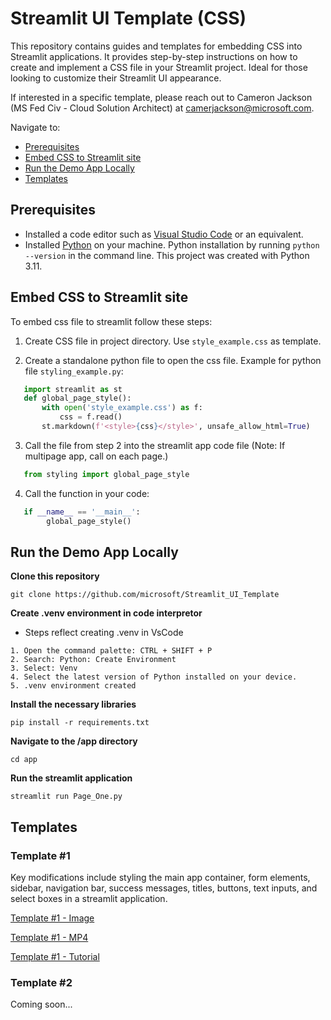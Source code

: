# Streamlit UI Template (CSS)

This repository contains guides and templates for embedding CSS into Streamlit applications. It provides step-by-step instructions on how to create and implement a CSS file in your Streamlit project. Ideal for those looking to customize their Streamlit UI appearance.

If interested in a specific template, please reach out to Cameron Jackson (MS Fed Civ - Cloud Solution Architect) at camerjackson@microsoft.com.

Navigate to:
- [Prerequisites](#prerequisites)
- [Embed CSS to Streamlit site](#embed-css-to-streamlit-site)
- [Run the Demo App Locally](#run-the-demo-app-locally)
- [Templates](#templates)

## Prerequisites <a name="prerequisites"></a> 

- Installed a code editor such as [Visual Studio Code](https://code.visualstudio.com/download) or an equivalent.
- Installed [Python](https://www.python.org/downloads/) on your machine. Python installation by running `python --version` in the command line. This project was created with Python 3.11.

## Embed CSS to Streamlit site  <a name="embed-css-to-streamlit-site"></a> 

To embed css file to streamlit follow these steps:
1. Create CSS file in project directory. Use `style_example.css` as template.
   
2. Create a standalone python file to open the css file. Example for python file `styling_example.py`:
```python
   import streamlit as st
   def global_page_style():  
       with open('style_example.css') as f:
           css = f.read()
       st.markdown(f'<style>{css}</style>', unsafe_allow_html=True)
```
3. Call the file from step 2 into the streamlit app code file (Note: If multipage app, call on each page.) 
```python
   from styling import global_page_style
```
4. Call the function in your code:
```python
   if __name__ == '__main__':
        global_page_style()
```

## Run the Demo App Locally <a name="run-the-demo-app-locally"></a> 

**Clone this repository**
```
git clone https://github.com/microsoft/Streamlit_UI_Template
```

**Create .venv environment in code interpretor**
- Steps reflect creating .venv in VsCode
```
1. Open the command palette: CTRL + SHIFT + P
2. Search: Python: Create Environment
3. Select: Venv
4. Select the latest version of Python installed on your device.
5. .venv environment created
```

**Install the necessary libraries**
```
pip install -r requirements.txt  
```

**Navigate to the /app directory**
```
cd app
```

**Run the streamlit application**
```
streamlit run Page_One.py
```

## Templates <a name="templates"></a> 
### Template #1
 Key modifications include styling the main app container, form elements, sidebar, navigation bar, success messages, titles, buttons, text inputs, and select boxes in a streamlit application.

[Template #1 - Image](media/template1_style.png)

[Template #1 - MP4](https://microsoft-my.sharepoint.com/:v:/p/camerjackson/EXjjir5b0r1Gg91bKMBzakcBuTS4RqItXuzgc6X0sEPm7Q?e=XfwgDC)

[Template #1 - Tutorial](tutorials/template1_style/readme.md)

### Template #2
Coming soon...